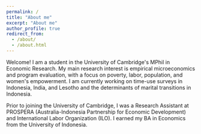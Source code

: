 ```yaml
---
permalink: /
title: "About me"
excerpt: "About me"
author_profile: true
redirect_from: 
  - /about/
  - /about.html
---
```


Welcome! I am a student in the University of Cambridge's MPhil in Economic Research. My main research interest is empirical microeconomics and program evaluation, with a focus on poverty, labor, population, and women's empowerment. I am currently working on time-use surveys in Indonesia, India, and Lesotho and the determinants of marital transitions in Indonesia.

Prior to joining the University of Cambridge, I was a Research Assistant at PROSPERA (Australia-Indonesia Partnership for Economic Development) and International Labor Organization (ILO). I earned my BA in Economics from the University of Indonesia. 
